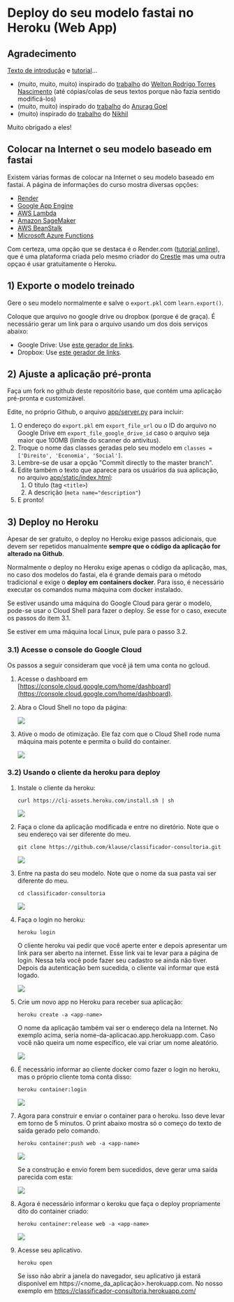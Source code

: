 # Deploy do seu modelo fastai no Heroku (Web App)

## Agradecimento

[Texto de introdução](https://github.com/piegu/glasses-or-not/edit/master/README.md) e [tutorial](https://github.com/piegu/glasses-or-not/blob/master/tutorial/Web_app_fastai.md)...
- (muito, muito, muito) inspirado do [trabalho](https://github.com/weltonrodrigo/fastai-v3) do [Welton Rodrigo Torres Nascimento](https://github.com/weltonrodrigo) (até cópias/colas de seus textos porque não fazia sentido modificá-los)
- (muito, muito) inspirado do [trabalho](https://github.com/render-examples/fastai-v3) do [Anurag Goel](https://github.com/anurag)
- (muito) inspirado do [trabalho](https://github.com/nikhilno1/healthy-or-not/blob/master/heroku-deploy.md) do [Nikhil](https://github.com/nikhilno1)

Muito obrigado a eles!

## Colocar na Internet o seu modelo baseado em fastai 

Existem várias formas de colocar na Internet o seu modelo baseado em fastai. A página de informações do curso mostra diversas opções:

* [Render](https://course.fast.ai/deployment_render.html)
* [Google App Engine](https://course.fast.ai/deployment_google_app_engine.html)
* [AWS Lambda](https://course.fast.ai/deployment_aws_lambda.html)
* [Amazon SageMaker](https://course.fast.ai/deployment_amzn_sagemaker.html)
* [AWS BeanStalk](https://course.fast.ai/deployment_aws_beanstalk.html)
* [Microsoft Azure Functions](https://course.fast.ai/deployment_azure_functions.html)

Com certeza, uma opção que se destaca é o Render.com ([tutorial online](https://course.fast.ai/deployment_render.html)), 
que é uma plataforma criada pelo mesmo criador do [Crestle](https://crestle.ai/) mas uma outra opçao é usar gratuitamente o Heroku.

## 1) Exporte o modelo treinado

Gere o seu modelo normalmente e salve o `export.pkl` com `learn.export()`.

Coloque que arquivo no google drive ou dropbox (porque é de graça). É necessário gerar um link para o arquivo usando um dos dois serviços abaixo:

- Google Drive: Use [este gerador de links](https://www.wonderplugin.com/online-tools/google-drive-direct-link-generator/).
- Dropbox: Use [este gerador de links](https://syncwithtech.blogspot.com/p/direct-download-link-generator.html).

## 2) Ajuste a aplicação pré-pronta

Faça um fork no github deste repositório base, que contém uma aplicação pré-pronta e customizável.

Edite, no próprio Github, o arquivo [app/server.py](../app/server.py) para incluir:

1. O endereço do `export.pkl` em `export_file_url` ou o ID do arquivo no Google Drive em `export_file_google_drive_id` caso o arquivo seja maior que 100MB (limite do scanner do antivitus).
2. Troque o nome das classes geradas pelo seu modelo em `classes = ['Direito', 'Economia', 'Social']`.
3. Lembre-se de usar a opção "Commit directly to the master branch".
4. Edite também o texto que aparece para os usuários da sua aplicação, no arquivo [app/static/index.html](../app/static/index.html):
    1. O título (tag `<title>`)
    2. A descrição (`meta name="description"`)
5. E pronto!

## 3) Deploy no Heroku

Apesar de ser gratuito, o deploy no Heroku exige passos adicionais, que devem ser repetidos manualmente **sempre que o código da aplicação for alterado na Github**.

Normalmente o deploy no Heroku exige apenas o código da aplicação, mas, no caso dos modelos do fastai, ela é grande demais para o método tradicional e exige o **deploy em containers docker**. Para isso, é necessário executar os comandos numa máquina com docker instalado.

Se estiver usando uma máquina do Google Cloud para gerar o modelo, pode-se usar o Cloud Shell para fazer o deploy. Se esse for o caso, execute os passos do item 3.1.

Se estiver em uma máquina local Linux, pule para o passo 3.2.

### 3.1) Acesse o console do Google Cloud

Os passos a seguir consideram que você já tem uma conta no gcloud.

1. Acesse o dashboard em [https://console.cloud.google.com/home/dashboard](https://console.cloud.google.com/home/dashboard).
2. Abra o Cloud Shell no topo da página:

    ![](Captura_de_Tela_2019-04-10_as_13-6bc61c51-8907-4603-9c7c-df9ac066361f.33.19.png)

3. Ative o modo de otimização. Ele faz com que o Cloud Shell rode numa máquina mais potente e permita o build do container.

    ![](Captura_de_Tela_2019-04-10_as_13-306f313f-7622-4f88-bf4c-e0aebf9eda2a.36.17.png)


### 3.2) Usando o cliente da heroku para deploy

1. Instale o cliente da heroku:

    `curl https://cli-assets.heroku.com/install.sh | sh`

    ![](0d2b036e-4920-42c7-83a9-7dc99d8b8966.jpg)

1. Faça o clone da aplicação modificada e entre no diretório. Note que o seu endereço vai ser diferente do meu.

    `git clone https://github.com/klause/classificador-consultoria.git`

    ![](60804939-9189-476e-a74f-9c2335411b7e.jpg)
    
6. Entre na pasta do seu modelo. Note que o nome da sua pasta vai ser diferente do meu.

    `cd classificador-consultoria`

    ![](7d12a72b-13cc-406c-a5b5-5378166e3730.jpg)

7. Faça o login no heroku:

    `heroku login`
    
    O cliente heroku vai pedir que você aperte enter e depois apresentar um link para ser aberto na internet. Esse link vai te levar para a página de login. Nessa tela você pode fazer seu cadastro se ainda não tiver. Depois da autenticação bem sucedida, o cliente vai informar que está logado.

    ![](48b7d437-7d51-4a8f-b69f-8f30bd14f842.jpg)

8. Crie um novo app no Heroku para receber sua aplicação:

    `heroku create -a <app-name>`

    O nome da aplicação também vai ser o endereço dela na Internet. No exemplo acima, seria nome-da-aplicacao.app.herokuapp.com. Caso você não queira um nome específico, ele vai criar um nome aleatório.

    ![](493dd0b5-1c3e-4434-9971-3669313ffe02.jpg)

9. É necessário informar ao cliente docker como fazer o login no heroku, mas o próprio cliente toma conta disso:

    `heroku container:login`

    ![](5cccb037-80b0-4b33-8015-1b151460848f.jpg)

10. Agora para construir e enviar o container para o heroku. Isso deve levar em torno de 5 minutos. O print abaixo mostra só o começo do texto de saída gerado pelo comando.

    `heroku container:push web -a <app-name>`

    ![](ead96a7f-8ca6-4a96-ae52-d0335ffb1ab0.jpg)

    Se a construção e envio forem bem sucedidos, deve gerar uma saída parecida com esta:

    ![](4adc42d4-7955-4dc4-863c-f77900147b72.jpg)

11. Agora é necessário informar o keroku que faça o deploy propriamente dito do container criado:

    `heroku container:release web -a <app-name>`

    ![](bac4993a-6071-4527-9278-71e6ee9188b8.jpg)

12. Acesse seu aplicativo.

    `heroku open`
    
    Se isso não abrir a janela do navegador, seu aplicativo já estará disponível em https://<nome_da_aplicação>.herokuapp.com. No nosso exemplo em https://classificador-consultoria.herokuapp.com/
